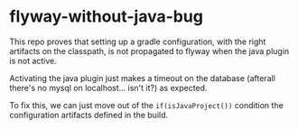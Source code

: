 # flyway-without-java-bug

This repo proves that setting up a gradle configuration, with the right artifacts on the classpath, is not
propagated to flyway when the java plugin is not active.

Activating the java plugin just makes a timeout on the database (afterall there's no mysql on localhost... isn't it?)
as expected.

To fix this, we can just move out of the `if(isJavaProject())` condition the configuration artifacts defined
in the build.
